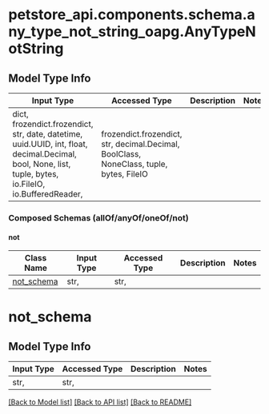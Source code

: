 # petstore_api.components.schema.any_type_not_string_oapg.AnyTypeNotString

## Model Type Info
Input Type | Accessed Type | Description | Notes
------------ | ------------- | ------------- | -------------
dict, frozendict.frozendict, str, date, datetime, uuid.UUID, int, float, decimal.Decimal, bool, None, list, tuple, bytes, io.FileIO, io.BufferedReader,  | frozendict.frozendict, str, decimal.Decimal, BoolClass, NoneClass, tuple, bytes, FileIO |  | 

### Composed Schemas (allOf/anyOf/oneOf/not)
#### not
Class Name | Input Type | Accessed Type | Description | Notes
------------- | ------------- | ------------- | ------------- | -------------
[not_schema](#not_schema) | str,  | str,  |  | 

# not_schema

## Model Type Info
Input Type | Accessed Type | Description | Notes
------------ | ------------- | ------------- | -------------
str,  | str,  |  | 

[[Back to Model list]](../../../README.md#documentation-for-models) [[Back to API list]](../../../README.md#documentation-for-api-endpoints) [[Back to README]](../../../README.md)

